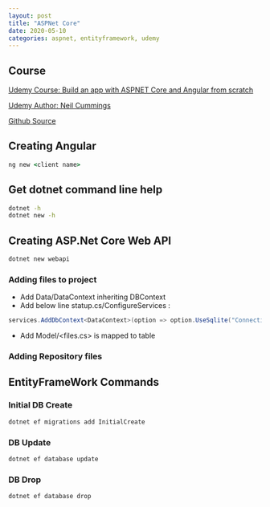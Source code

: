 ```yaml
---
layout: post
title: "ASPNet Core"
date: 2020-05-10
categories: aspnet, entityframework, udemy
---
```


## Course

[Udemy Course: Build an app with ASPNET Core and Angular from scratch ](https://www.udemy.com/course/build-an-app-with-aspnet-core-and-angular-from-scratch/)

[Udemy Author: Neil Cummings](https://github.com/TryCatchLearn)

[Github Source](https://github.com/TryCatchLearn/DatingApp30)

## Creating Angular

```cmd
ng new <client name>
```

## Get dotnet command line help

```cmd
dotnet -h
dotnet new -h
```

## Creating ASP.Net Core Web API

```cmd
dotnet new webapi
```

### Adding files to project

- Add Data/DataContext inheriting DBContext
- Add below line statup.cs/ConfigureServices :
  
```cs
services.AddDbContext<DataContext>(option => option.UseSqlite("ConnectionString"))
```

- Add Model/<files.cs> is mapped to table

### Adding Repository files



## EntityFrameWork Commands

### Initial DB Create

```cmd
dotnet ef migrations add InitialCreate
```

### DB Update

```cmd
dotnet ef database update
```

### DB Drop

```cmd
dotnet ef database drop
```
